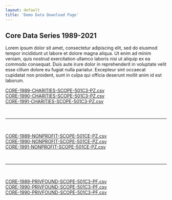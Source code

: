```yaml
---
layout: default
title: 'Demo Data Download Page'
---
```



## Core Data Series 1989-2021

Lorem ipsum dolor sit amet, consectetur adipiscing elit, sed do eiusmod tempor incididunt ut labore et dolore magna aliqua. Ut enim ad minim veniam, quis nostrud exercitation ullamco laboris nisi ut aliquip ex ea commodo consequat. Duis aute irure dolor in reprehenderit in voluptate velit esse cillum dolore eu fugiat nulla pariatur. Excepteur sint occaecat cupidatat non proident, sunt in culpa qui officia deserunt mollit anim id est laborum.


<div class="center">
  
<a href="http://nonprofitdataproject.org/data" class="button"> CORE-1989-CHARITIES-SCOPE-501C3-PZ.csv </a><br> 
<a href="http://nonprofitdataproject.org/data" class="button"> CORE-1990-CHARITIES-SCOPE-501C3-PZ.csv </a> <br>
<a href="http://nonprofitdataproject.org/data" class="button"> CORE-1991-CHARITIES-SCOPE-501C3-PZ.csv </a> <br>

<br>
<hr>
<br>

<a href="http://nonprofitdataproject.org/data" class="button"> CORE-1989-NONPROFIT-SCOPE-501CE-PZ.csv </a> <br>
<a href="http://nonprofitdataproject.org/data" class="button"> CORE-1990-NONPROFIT-SCOPE-501CE-PZ.csv </a> <br>
<a href="http://nonprofitdataproject.org/data" class="button"> CORE-1991-NONPROFIT-SCOPE-501CE-PZ.csv </a> <br>


<br>
<hr>
<br>

<a href="http://nonprofitdataproject.org/data" class="button"> CORE-1989-PRIVFOUND-SCOPE-501C3-PF.csv </a> <br>
<a href="http://nonprofitdataproject.org/data" class="button"> CORE-1990-PRIVFOUND-SCOPE-501C3-PF.csv </a> <br>
<a href="http://nonprofitdataproject.org/data" class="button"> CORE-1990-PRIVFOUND-SCOPE-501C3-PF.csv </a> <br>

</div>
